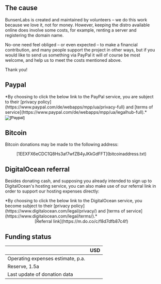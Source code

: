 ## The cause

BunsenLabs is created and maintained by volunteers – we do this work
because we love it, not for money. However, keeping the distro available
online does involve some costs, for example, renting a server and
registering the domain name.

No-one need feel obliged – or even expected – to make a financial
contribution, and many people support the project in other ways, but if
you would like to send us something via PayPal it will of course be most
welcome, and help us to meet the costs mentioned above.

Thank you!

## Paypal


<div class="emph center">
*By choosing to click the below link to the PayPal service, you are
subject to their [privacy policy](https://www.paypal.com/de/webapps/mpp/ua/privacy-full)
and [terms of service](https://www.paypal.com/de/webapps/mpp/ua/legalhub-full).*

<form action="https://www.paypal.com/cgi-bin/webscr" method="post" target="_top">
<input type="hidden" name="cmd" value="_s-xclick">
<input type="hidden" name="hosted_button_id" value="TCKVK4VGRWQSG">
<input type="image" src="https://www.paypalobjects.com/en_US/i/btn/btn_donateCC_LG.gif" border="0" name="submit" alt="[Paypal]">
<img alt="" border="0" src="https://www.paypalobjects.com/en_US/i/scr/pixel.gif" width="1" height="1">
</form>
</div>

## Bitcoin

Bitcoin donations may be made to the following address:

<div class="emph">
<center>[<monospace>1EEXFX6eCDC1Q8Hs3af7wfZB4yJKkGdFFT</monospace>](bitcoinaddress.txt)</center>
</div>

## DigitalOcean referral

Besides donating cash, and supposing you already intended to sign up to
DigitalOcean's hosting service, you can also make use of our referral
link in order to support our hosting expenses directly:

<div class="emph">
*By choosing to click the below link to the DigitalOcean service, you
become subject to their [privacy
policy](https://www.digitalocean.com/legal/privacy/) and [terms of
service](https://www.digitalocean.com/legal/terms/).*

<center> [Referral link](https://m.do.co/c/f8d7dfb87c4f) </center>
</div>

## Funding status

<div class="progress" id="shortfall"></div>

|                                               | USD                                                     |
|:----------------------------------------------|:-------------------------------------------------------:|
|Operating expenses estimate, p.a.              |<span id="d-yearly"></span>                              |
|Reserve, 1.5a                                  |<span id="d-reserve"></span>                             |
|Last update of donation data                   |<span id="d-updated"></span>                             |
